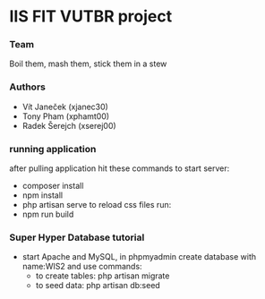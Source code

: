 # IIS FIT VUTBR project
### Team
Boil them, mash them, stick them in a stew
### Authors
- Vít Janeček (xjanec30)
- Tony Pham (xphamt00)
- Radek Šerejch (xserej00)
### running application
after pulling application hit these commands to start server:
- composer install
- npm install
- php artisan serve
to reload css files run:
- npm run build

### Super Hyper Database tutorial
- start Apache and MySQL, in phpmyadmin create database with name:WIS2 and use commands:
    - to create tables: php artisan migrate
    - to seed data: php artisan db:seed


